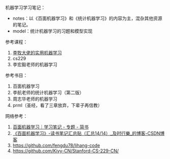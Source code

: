 机器学习学习笔记：

* notes：以《百面机器学习》和《统计机器学习》的内容为主，混杂其他资源的笔记。
* model：统计机器学习的习题和模型实现







参考课程：

1. [李牧大佬的实用机器学习](https://c.d2l.ai/stanford-cs329p/)
2. cs229
2. 李宏毅老师的机器学习

参考书目：

1. 百面机器学习
2. 李航老师的统计机器学习（第二版）
3. 周志华老师的机器学习
4. prml（圣经，看了三章放弃，下辈子再信教）

网络参考：

1. [百面机器学习｜学习笔记 - 专题 - 简书](https://www.jianshu.com/c/90223df0f45c)
2. [《百面机器学习》-读书笔记汇总贴（汇总14/14）_及时行樂_的博客-CSDN博客](https://blog.csdn.net/qq_41485273/article/details/113506536)
2. https://github.com/fengdu78/lihang-code
2. https://github.com/Kivy-CN/Stanford-CS-229-CN/
